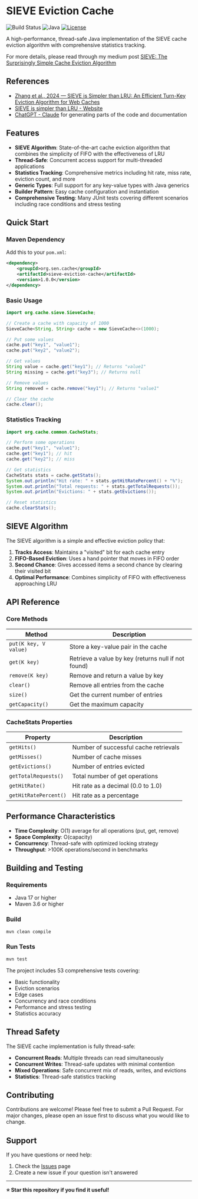 # SIEVE Eviction Cache

![Build Status](https://github.com/Navaneethsen/sieve-eviction-cache/workflows/Java%20CI%20with%20Maven/badge.svg)
![Java](https://img.shields.io/badge/Java-17-orange)
[![License](https://img.shields.io/badge/License-Apache_2.0-blue.svg)](https://opensource.org/licenses/MIT)


A high-performance, thread-safe Java implementation of the SIEVE cache eviction algorithm with comprehensive statistics tracking.

For more details, please read through my medium post [SIEVE: The Surprisingly Simple Cache Eviction Algorithm](https://navaneethsen.medium.com/sieve-the-surprisingly-simple-cache-eviction-algorithm-525b2b7ba3b2)

## References
- [Zhang et al., 2024 — SIEVE is Simpler than LRU: An Efficient Turn-Key Eviction Algorithm for Web Caches](https://junchengyang.com/publication/nsdi24-SIEVE.pdf)
- [SIEVE is simpler than LRU - Website](https://cachemon.github.io/SIEVE-website/blog/2023/12/17/sieve-is-simpler-than-lru/)
- [ChatGPT - Claude](https://claude.ai) for generating parts of the code and documentation

## Features

- **SIEVE Algorithm**: State-of-the-art cache eviction algorithm that combines the simplicity of FIFO with the effectiveness of LRU
- **Thread-Safe**: Concurrent access support for multi-threaded applications
- **Statistics Tracking**: Comprehensive metrics including hit rate, miss rate, eviction count, and more
- **Generic Types**: Full support for any key-value types with Java generics
- **Builder Pattern**: Easy cache configuration and instantiation
- **Comprehensive Testing**: Many JUnit tests covering different scenarios including race conditions and stress testing

## Quick Start

### Maven Dependency

Add this to your `pom.xml`:

```xml
<dependency>
    <groupId>org.sen.cache</groupId>
    <artifactId>sieve-eviction-cache</artifactId>
    <version>1.0.0</version>
</dependency>
```

### Basic Usage

```java
import org.cache.sieve.SieveCache;

// Create a cache with capacity of 1000
SieveCache<String, String> cache = new SieveCache<>(1000);

// Put some values
cache.put("key1", "value1");
cache.put("key2", "value2");

// Get values
String value = cache.get("key1"); // Returns "value1"
String missing = cache.get("key3"); // Returns null

// Remove values
String removed = cache.remove("key1"); // Returns "value1"

// Clear the cache
cache.clear();
```

### Statistics Tracking

```java
import org.cache.common.CacheStats;

// Perform some operations
cache.put("key1", "value1");
cache.get("key1"); // hit
cache.get("key2"); // miss

// Get statistics
CacheStats stats = cache.getStats();
System.out.println("Hit rate: " + stats.getHitRatePercent() + "%");
System.out.println("Total requests: " + stats.getTotalRequests());
System.out.println("Evictions: " + stats.getEvictions());

// Reset statistics
cache.clearStats();
```

## SIEVE Algorithm

The SIEVE algorithm is a simple and effective eviction policy that:

1. **Tracks Access**: Maintains a "visited" bit for each cache entry
2. **FIFO-Based Eviction**: Uses a hand pointer that moves in FIFO order
3. **Second Chance**: Gives accessed items a second chance by clearing their visited bit
4. **Optimal Performance**: Combines simplicity of FIFO with effectiveness approaching LRU


## API Reference

### Core Methods

| Method | Description |
|--------|-------------|
| `put(K key, V value)` | Store a key-value pair in the cache |
| `get(K key)` | Retrieve a value by key (returns null if not found) |
| `remove(K key)` | Remove and return a value by key |
| `clear()` | Remove all entries from the cache |
| `size()` | Get the current number of entries |
| `getCapacity()` | Get the maximum capacity |


### CacheStats Properties

| Property | Description |
|----------|-------------|
| `getHits()` | Number of successful cache retrievals |
| `getMisses()` | Number of cache misses |
| `getEvictions()` | Number of entries evicted |
| `getTotalRequests()` | Total number of get operations |
| `getHitRate()` | Hit rate as a decimal (0.0 to 1.0) |
| `getHitRatePercent()` | Hit rate as a percentage |

## Performance Characteristics

- **Time Complexity**: O(1) average for all operations (put, get, remove)
- **Space Complexity**: O(capacity) 
- **Concurrency**: Thread-safe with optimized locking strategy
- **Throughput**: >100K operations/second in benchmarks

## Building and Testing

### Requirements

- Java 17 or higher
- Maven 3.6 or higher

### Build

```bash
mvn clean compile
```

### Run Tests

```bash
mvn test
```

The project includes 53 comprehensive tests covering:
- Basic functionality
- Eviction scenarios  
- Edge cases
- Concurrency and race conditions
- Performance and stress testing
- Statistics accuracy


## Thread Safety

The SIEVE cache implementation is fully thread-safe:

- **Concurrent Reads**: Multiple threads can read simultaneously
- **Concurrent Writes**: Thread-safe updates with minimal contention
- **Mixed Operations**: Safe concurrent mix of reads, writes, and evictions
- **Statistics**: Thread-safe statistics tracking


## Contributing

Contributions are welcome! Please feel free to submit a Pull Request. For major changes, please open an issue first to discuss what you would like to change.


## Support

If you have questions or need help:

1. Check the [Issues](https://github.com/Navaneethsen/sieve-eviction-cache/issues) page
2. Create a new issue if your question isn't answered

---

**⭐ Star this repository if you find it useful!**
